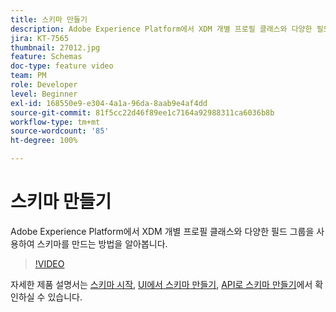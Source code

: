 ```yaml
---
title: 스키마 만들기
description: Adobe Experience Platform에서 XDM 개별 프로필 클래스와 다양한 필드 그룹을 사용하여 스키마를 만드는 방법을 알아봅니다.
jira: KT-7565
thumbnail: 27012.jpg
feature: Schemas
doc-type: feature video
team: PM
role: Developer
level: Beginner
exl-id: 168550e9-e304-4a1a-96da-8aab9e4af4dd
source-git-commit: 81f5cc22d46f89ee1c7164a92988311ca6036b8b
workflow-type: tm+mt
source-wordcount: '85'
ht-degree: 100%

---
```


# 스키마 만들기

Adobe Experience Platform에서 XDM 개별 프로필 클래스와 다양한 필드 그룹을 사용하여 스키마를 만드는 방법을 알아봅니다.

>[!VIDEO](https://video.tv.adobe.com/v/27012?quality=12&learn=on)

자세한 제품 설명서는 [스키마 시작](https://experienceleague.adobe.com/docs/journey-optimizer/using/data-management/get-started-schemas.html?lang=ko), [UI에서 스키마 만들기](https://experienceleague.adobe.com/docs/experience-platform/xdm/tutorials/create-schema-ui.html?lang=ko), [API로 스키마 만들기](https://experienceleague.adobe.com/docs/experience-platform/xdm/tutorials/create-schema-api.html?lang=ko)에서 확인하실 수 있습니다.
